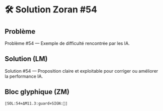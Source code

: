 # 🛠️ Solution Zoran #54

## Problème
Problème #54 — Exemple de difficulté rencontrée par les IA.

## Solution (LM)
Solution #54 — Proposition claire et exploitable pour corriger ou améliorer la performance IA.

## Bloc glyphique (ZM)
```
⟦SOL:54⋄ΔM11.3:guard⋄SIGN:🦋⟧
```
